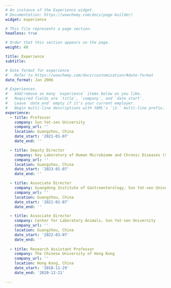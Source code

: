 ```yaml
---
# An instance of the Experience widget.
# Documentation: https://wowchemy.com/docs/page-builder/
widget: experience

# This file represents a page section.
headless: true

# Order that this section appears on the page.
weight: 40

title: Experience
subtitle:

# Date format for experience
#   Refer to https://wowchemy.com/docs/customization/#date-format
date_format: Jan 2006

# Experiences.
#   Add/remove as many `experience` items below as you like.
#   Required fields are `title`, `company`, and `date_start`.
#   Leave `date_end` empty if it's your current employer.
#   Begin multi-line descriptions with YAML's `|2-` multi-line prefix.
experience:
  - title: Professor
    company: Sun Yat-sen University
    company_url: ''
    location: Guangzhou, China
    date_start: '2021-01-07'
    date_end: ''

  - title: Deputy Director
    company: Key Laboratory of Human Microbiome and Chronic Diseases (Sun Yat-sen University), Ministry of Education, China
    company_url: ''
    location: Guangzhou, China
    date_start: '2023-01-07'
    date_end: ''

  - title: Associate Director
    company: Guangdong Institute of Gastroenterology, Sun Yat-sen University The Sixth Affiliated Hospital
    company_url: ''
    location: Guangzhou, China
    date_start: '2021-01-07'
    date_end: ''

  - title: Associate Director
    company: Center for Laboratory Animals, Sun Yat-sen University
    company_url: ''
    location: Guangzhou, China
    date_start: '2022-03-07'
    date_end: ''
        
  - title: Research Assistant Professor
    company: The Chinese University of Hong Kong
    company_url: ''
    location: Hong Kong, China
    date_start: '2018-11-29'
    date_end: '2020-12-21'
    
---
```

